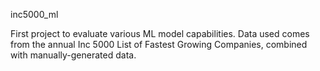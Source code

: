 inc5000_ml

First project to evaluate various ML model capabilities. Data used comes from the annual Inc 5000 List of Fastest Growing Companies, combined with manually-generated data.
